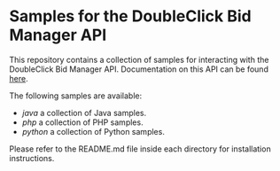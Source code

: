 Samples for the DoubleClick Bid Manager API
=========================================================================
This repository contains a collection of samples for interacting with the
DoubleClick Bid Manager API. Documentation on this API can be found
[here](https://developers.google.com/bid-manager/).

The following samples are available:

* *java* a collection of Java samples.
* *php* a collection of PHP samples.
* *python* a collection of Python samples.

Please refer to the README.md file inside each directory for installation
instructions.